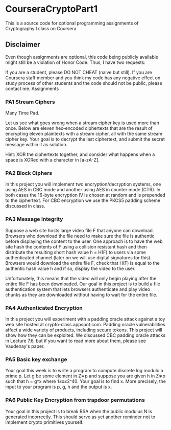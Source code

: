 # CourseraCryptoPart1

This is a source code for optional programming assignments of Cryptography I class on Coursera.

## Disclaimer

Even though assignments are optional, this code being publicly available might still be a violation of Honor Code. Thus, I have two requests:

If you are a student, please DO NOT CHEAT (naive but still).
If you are Coursera staff member and you think my code has any negative effect on study process of other students and the code should not be public, please contact me.
Assignments

### PA1 Stream Ciphers

Many Time Pad.

Let us see what goes wrong when a stream cipher key is used more than once. Below are eleven hex-encoded ciphertexts that are the result of encrypting eleven plaintexts with a stream cipher, all with the same stream cipher key. Your goal is to decrypt the last ciphertext, and submit the secret message within it as solution.

Hint: XOR the ciphertexts together, and consider what happens when a space is XORed with a character in [a-zA-Z].

### PA2 Block Ciphers

In this project you will implement two encryption/decryption systems, one using AES in CBC mode and another using AES in counter mode (CTR). In both cases the 16-byte encryption IV is chosen at random and is prepended to the ciphertext. For CBC encryption we use the PKCS5 padding scheme discussed in class.

### PA3 Message Integrity

Suppose a web site hosts large video file F that anyone can download. Browsers who download the file need to make sure the file is authentic before displaying the content to the user. One approach is to have the web site hash the contents of F using a collision resistant hash and then distribute the resulting short hash value h = H(F) to users via some authenticated channel (later on we will use digital signatures for this). Browsers would download the entire file F, check that H(F) is equal to the authentic hash value h and if so, display the video to the user.

Unfortunately, this means that the video will only begin playing after the entire file F has been downloaded. Our goal in this project is to build a file authentication system that lets browsers authenticate and play video chunks as they are downloaded without having to wait for the entire file.

### PA4 Authenticated Encryption

In this project you will experiment with a padding oracle attack against a toy web site hosted at crypto-class.appspot.com. Padding oracle vulnerabilities affect a wide variety of products, including secure tokens. This project will show how they can be exploited. We discussed CBC padding oracle attacks in Lecture 7.6, but if you want to read more about them, please see Vaudenay's paper.

### PA5 Basic key exchange

Your goal this week is to write a program to compute discrete log modulo a prime p. Let g be some element in Z∗p and suppose you are given h in Z∗p such that h = g^x where 1≤x≤2^40. Your goal is to find x. More precisely, the input to your program is p, g, h and the output is x.

### PA6 Public Key Encryption from trapdoor permutations

Your goal in this project is to break RSA when the public modulus N is generated incorrectly. This should serve as yet another reminder not to implement crypto primitives yourself.

